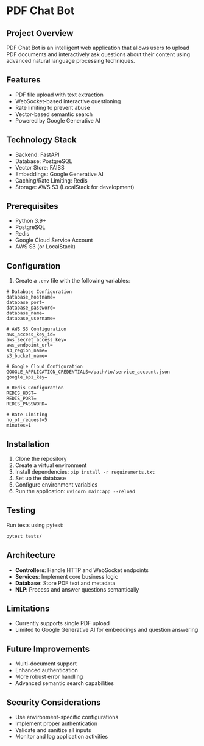 # PDF Chat Bot

## Project Overview
PDF Chat Bot is an intelligent web application that allows users to upload PDF documents and interactively ask questions about their content using advanced natural language processing techniques.

## Features
- PDF file upload with text extraction
- WebSocket-based interactive questioning
- Rate limiting to prevent abuse
- Vector-based semantic search
- Powered by Google Generative AI

## Technology Stack
- Backend: FastAPI
- Database: PostgreSQL
- Vector Store: FAISS
- Embeddings: Google Generative AI
- Caching/Rate Limiting: Redis
- Storage: AWS S3 (LocalStack for development)

## Prerequisites
- Python 3.9+
- PostgreSQL
- Redis
- Google Cloud Service Account
- AWS S3 (or LocalStack)

## Configuration
1. Create a `.env` file with the following variables:
```
# Database Configuration
database_hostname=
database_port=
database_password=
database_name=
database_username=

# AWS S3 Configuration
aws_access_key_id=
aws_secret_access_key=
aws_endpoint_url=
s3_region_name=
s3_bucket_name=

# Google Cloud Configuration
GOOGLE_APPLICATION_CREDENTIALS=/path/to/service_account.json
google_api_key=

# Redis Configuration
REDIS_HOST=
REDIS_PORT=
REDIS_PASSWORD=

# Rate Limiting
no_of_request=5
minutes=1
```

## Installation
1. Clone the repository
2. Create a virtual environment
3. Install dependencies: `pip install -r requirements.txt`
4. Set up the database
5. Configure environment variables
6. Run the application: `uvicorn main:app --reload`

## Testing
Run tests using pytest:
```bash
pytest tests/
```

## Architecture
- **Controllers**: Handle HTTP and WebSocket endpoints
- **Services**: Implement core business logic
- **Database**: Store PDF text and metadata
- **NLP**: Process and answer questions semantically

## Limitations
- Currently supports single PDF upload
- Limited to Google Generative AI for embeddings and question answering

## Future Improvements
- Multi-document support
- Enhanced authentication
- More robust error handling
- Advanced semantic search capabilities

<!-- ## License
[Specify your license]

## Contributing
[Add contribution guidelines]
``` -->

## Security Considerations
- Use environment-specific configurations
- Implement proper authentication
- Validate and sanitize all inputs
- Monitor and log application activities

